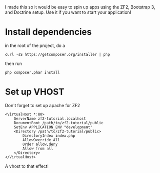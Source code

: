 I made this so it would be easy to spin up apps using the ZF2, Bootstrap 3, and Doctrine setup. Use it if you want to start your application!

# Install dependencies

in the root of the project, do a 

```
curl -sS https://getcomposer.org/installer | php
```

then run 

```
php composer.phar install
```
# Set up VHOST

Don't forget to set up apache for ZF2

```
<VirtualHost *:80>
    ServerName zf2-tutorial.localhost
    DocumentRoot /path/to/zf2-tutorial/public
    SetEnv APPLICATION_ENV "development"
    <Directory /path/to/zf2-tutorial/public>
        DirectoryIndex index.php
        AllowOverride All
        Order allow,deny
        Allow from all
    </Directory>
</VirtualHost>
```

A vhost to that effect!
